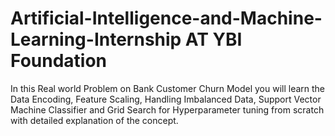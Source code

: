 # Artificial-Intelligence-and-Machine-Learning-Internship AT YBI Foundation
In this Real world Problem on Bank Customer Churn Model you will learn the Data Encoding, Feature Scaling, Handling Imbalanced Data, Support Vector Machine Classifier and Grid Search for Hyperparameter tuning from scratch with detailed explanation of the concept.
